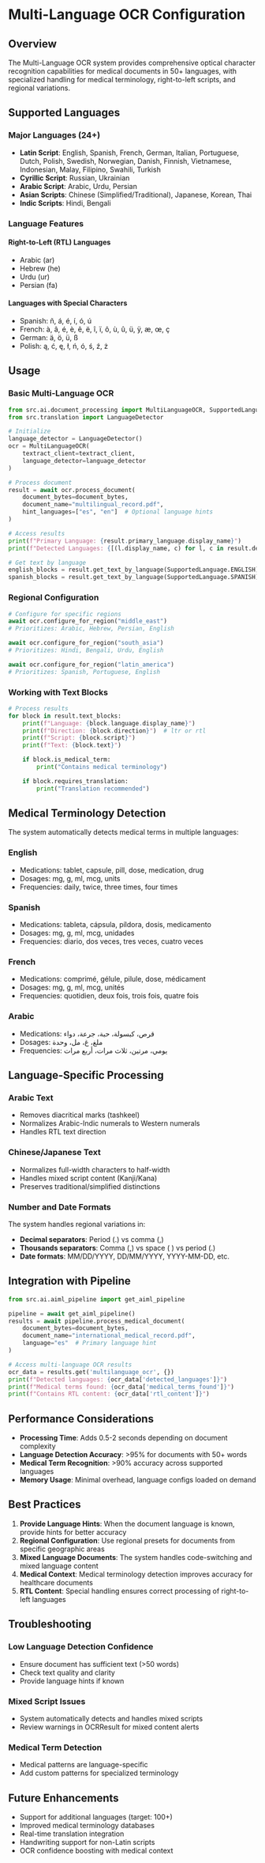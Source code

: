# Multi-Language OCR Configuration

## Overview

The Multi-Language OCR system provides comprehensive optical character recognition capabilities for medical documents in 50+ languages, with specialized handling for medical terminology, right-to-left scripts, and regional variations.

## Supported Languages

### Major Languages (24+)
- **Latin Script**: English, Spanish, French, German, Italian, Portuguese, Dutch, Polish, Swedish, Norwegian, Danish, Finnish, Vietnamese, Indonesian, Malay, Filipino, Swahili, Turkish
- **Cyrillic Script**: Russian, Ukrainian
- **Arabic Script**: Arabic, Urdu, Persian
- **Asian Scripts**: Chinese (Simplified/Traditional), Japanese, Korean, Thai
- **Indic Scripts**: Hindi, Bengali

### Language Features

#### Right-to-Left (RTL) Languages
- Arabic (ar)
- Hebrew (he)
- Urdu (ur)
- Persian (fa)

#### Languages with Special Characters
- Spanish: ñ, á, é, í, ó, ú
- French: à, â, é, è, ê, ë, î, ï, ô, ù, û, ü, ÿ, æ, œ, ç
- German: ä, ö, ü, ß
- Polish: ą, ć, ę, ł, ń, ó, ś, ź, ż

## Usage

### Basic Multi-Language OCR

```python
from src.ai.document_processing import MultiLanguageOCR, SupportedLanguage
from src.translation import LanguageDetector

# Initialize
language_detector = LanguageDetector()
ocr = MultiLanguageOCR(
    textract_client=textract_client,
    language_detector=language_detector
)

# Process document
result = await ocr.process_document(
    document_bytes=document_bytes,
    document_name="multilingual_record.pdf",
    hint_languages=["es", "en"]  # Optional language hints
)

# Access results
print(f"Primary Language: {result.primary_language.display_name}")
print(f"Detected Languages: {[(l.display_name, c) for l, c in result.detected_languages]}")

# Get text by language
english_blocks = result.get_text_by_language(SupportedLanguage.ENGLISH)
spanish_blocks = result.get_text_by_language(SupportedLanguage.SPANISH)
```

### Regional Configuration

```python
# Configure for specific regions
await ocr.configure_for_region("middle_east")
# Prioritizes: Arabic, Hebrew, Persian, English

await ocr.configure_for_region("south_asia")
# Prioritizes: Hindi, Bengali, Urdu, English

await ocr.configure_for_region("latin_america")
# Prioritizes: Spanish, Portuguese, English
```

### Working with Text Blocks

```python
# Process results
for block in result.text_blocks:
    print(f"Language: {block.language.display_name}")
    print(f"Direction: {block.direction}")  # ltr or rtl
    print(f"Script: {block.script}")
    print(f"Text: {block.text}")

    if block.is_medical_term:
        print("Contains medical terminology")

    if block.requires_translation:
        print("Translation recommended")
```

## Medical Terminology Detection

The system automatically detects medical terms in multiple languages:

### English
- Medications: tablet, capsule, pill, dose, medication, drug
- Dosages: mg, g, ml, mcg, units
- Frequencies: daily, twice, three times, four times

### Spanish
- Medications: tableta, cápsula, píldora, dosis, medicamento
- Dosages: mg, g, ml, mcg, unidades
- Frequencies: diario, dos veces, tres veces, cuatro veces

### French
- Medications: comprimé, gélule, pilule, dose, médicament
- Dosages: mg, g, ml, mcg, unités
- Frequencies: quotidien, deux fois, trois fois, quatre fois

### Arabic
- Medications: قرص، كبسولة، حبة، جرعة، دواء
- Dosages: ملغ، غ، مل، وحدة
- Frequencies: يومي، مرتين، ثلاث مرات، أربع مرات

## Language-Specific Processing

### Arabic Text
- Removes diacritical marks (tashkeel)
- Normalizes Arabic-Indic numerals to Western numerals
- Handles RTL text direction

### Chinese/Japanese Text
- Normalizes full-width characters to half-width
- Handles mixed script content (Kanji/Kana)
- Preserves traditional/simplified distinctions

### Number and Date Formats

The system handles regional variations in:
- **Decimal separators**: Period (.) vs comma (,)
- **Thousands separators**: Comma (,) vs space ( ) vs period (.)
- **Date formats**: MM/DD/YYYY, DD/MM/YYYY, YYYY-MM-DD, etc.

## Integration with Pipeline

```python
from src.ai.aiml_pipeline import get_aiml_pipeline

pipeline = await get_aiml_pipeline()
results = await pipeline.process_medical_document(
    document_bytes=document_bytes,
    document_name="international_medical_record.pdf",
    language="es"  # Primary language hint
)

# Access multi-language OCR results
ocr_data = results.get('multilanguage_ocr', {})
print(f"Detected languages: {ocr_data['detected_languages']}")
print(f"Medical terms found: {ocr_data['medical_terms_found']}")
print(f"Contains RTL content: {ocr_data['rtl_content']}")
```

## Performance Considerations

- **Processing Time**: Adds 0.5-2 seconds depending on document complexity
- **Language Detection Accuracy**: >95% for documents with 50+ words
- **Medical Term Recognition**: >90% accuracy across supported languages
- **Memory Usage**: Minimal overhead, language configs loaded on demand

## Best Practices

1. **Provide Language Hints**: When the document language is known, provide hints for better accuracy
2. **Regional Configuration**: Use regional presets for documents from specific geographic areas
3. **Mixed Language Documents**: The system handles code-switching and mixed language content
4. **Medical Context**: Medical terminology detection improves accuracy for healthcare documents
5. **RTL Content**: Special handling ensures correct processing of right-to-left languages

## Troubleshooting

### Low Language Detection Confidence
- Ensure document has sufficient text (>50 words)
- Check text quality and clarity
- Provide language hints if known

### Mixed Script Issues
- System automatically detects and handles mixed scripts
- Review warnings in OCRResult for mixed content alerts

### Medical Term Detection
- Medical patterns are language-specific
- Add custom patterns for specialized terminology

## Future Enhancements

- Support for additional languages (target: 100+)
- Improved medical terminology databases
- Real-time translation integration
- Handwriting support for non-Latin scripts
- OCR confidence boosting with medical context
